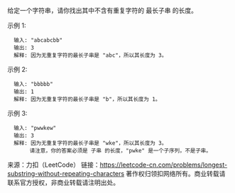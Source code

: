 给定一个字符串，请你找出其中不含有重复字符的 最长子串 的长度。

示例 1:
```
  输入: "abcabcbb"
  输出: 3 
  解释: 因为无重复字符的最长子串是 "abc"，所以其长度为 3。
```

示例 2:
```
  输入: "bbbbb"
  输出: 1
  解释: 因为无重复字符的最长子串是 "b"，所以其长度为 1。
```

示例 3:
```
  输入: "pwwkew"
  输出: 3
  解释: 因为无重复字符的最长子串是 "wke"，所以其长度为 3。
       请注意，你的答案必须是 子串 的长度，"pwke" 是一个子序列，不是子串。
```
来源：力扣（LeetCode）
链接：https://leetcode-cn.com/problems/longest-substring-without-repeating-characters
著作权归领扣网络所有。商业转载请联系官方授权，非商业转载请注明出处。